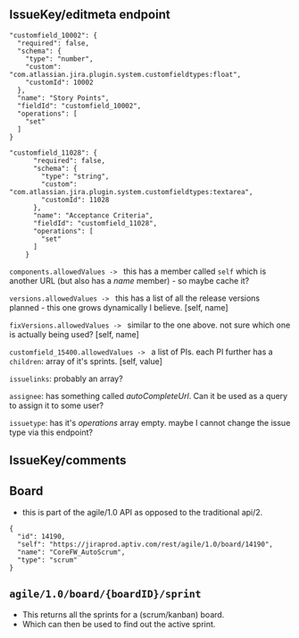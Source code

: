 ## IssueKey/editmeta endpoint
```
"customfield_10002": {
  "required": false,
  "schema": {
    "type": "number",
    "custom": "com.atlassian.jira.plugin.system.customfieldtypes:float",
    "customId": 10002
  },
  "name": "Story Points",
  "fieldId": "customfield_10002",
  "operations": [
    "set"
  ]
}
```

```
"customfield_11028": {
      "required": false,
      "schema": {
        "type": "string",
        "custom": "com.atlassian.jira.plugin.system.customfieldtypes:textarea",
        "customId": 11028
      },
      "name": "Acceptance Criteria",
      "fieldId": "customfield_11028",
      "operations": [
        "set"
      ]
    }
```

`components.allowedValues -> ` this has a member called `self` which is another URL (but also has a *name* member) - so maybe cache it?

`versions.allowedValues -> ` this has a list of all the release versions planned - this one grows dynamically I believe. [self, name]

`fixVersions.allowedValues -> ` similar to the one above. not sure which one is actually being used? [self, name]

`customfield_15400.allowedValues -> ` a list of PIs. each PI further has a `children`: array of it's sprints. [self, value]

`issuelinks`: probably an array?

`assignee`: has something called *autoCompleteUrl*. Can it be used as a query to assign it to some user?

`issuetype`: has it's *operations* array empty. maybe I cannot change the issue type via this endpoint?

## IssueKey/comments

## Board

* this is part of the agile/1.0 API as opposed to the traditional api/2.

```
{
  "id": 14190,
  "self": "https://jiraprod.aptiv.com/rest/agile/1.0/board/14190",
  "name": "CoreFW_AutoScrum",
  "type": "scrum"
}
```

## `agile/1.0/board/{boardID}/sprint`

* This returns all the sprints for a (scrum/kanban) board.
* Which can then be used to find out the active sprint.
